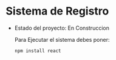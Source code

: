 <h1>Sistema de Registro</h1>

- Estado del proyecto: En Construccion
  
  Para Ejecutar el sistema debes poner:

    ```npm install react```
